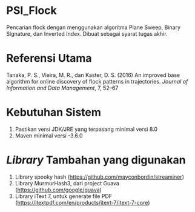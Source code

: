 # PSI_Flock
Pencarian flock dengan menggunakan algoritma Plane Sweep, Binary Signature, dan Inverted Index. Dibuat sebagai syarat tugas akhir.

# Referensi Utama
Tanaka, P. S., Vieira, M. R., dan Kaster, D. S. (2016) An improved base algorithm for online discovery of flock patterns in trajectories. *Journal of Information and Data Management*, 7, 52–67

# Kebutuhan Sistem
1. Pastikan versi JDK/JRE yang terpasang minimal versi 8.0
2. Maven minimal versi -3.6.0

# *Library* Tambahan yang digunakan
1. Library spooky hash (https://github.com/mayconbordin/streaminer)
2. Library MurmurHash3, dari project Guava (https://github.com/google/guava)
3. Library iText 7, untuk generate file PDF (https://itextpdf.com/en/products/itext-7/itext-7-core)

